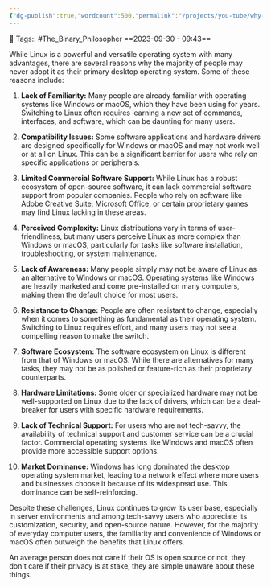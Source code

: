 ```yaml
---
{"dg-publish":true,"wordcount":500,"permalink":"/projects/you-tube/why-majority-of-the-people-will-never-adopt-linux/","dgPassFrontmatter":true,"noteIcon":"3","created":"2023-11-14T21:08:37.341+05:30","updated":"2024-01-13T12:31:50.395+05:30"}
---
```


🧶 Tags:: #The_Binary_Philosopher 
==2023-09-30 - 09:43==

While Linux is a powerful and versatile operating system with many advantages, there are several reasons why the majority of people may never adopt it as their primary desktop operating system. Some of these reasons include:

1. **Lack of Familiarity:** Many people are already familiar with operating systems like Windows or macOS, which they have been using for years. Switching to Linux often requires learning a new set of commands, interfaces, and software, which can be daunting for many users.

2. **Compatibility Issues:** Some software applications and hardware drivers are designed specifically for Windows or macOS and may not work well or at all on Linux. This can be a significant barrier for users who rely on specific applications or peripherals.

3. **Limited Commercial Software Support:** While Linux has a robust ecosystem of open-source software, it can lack commercial software support from popular companies. People who rely on software like Adobe Creative Suite, Microsoft Office, or certain proprietary games may find Linux lacking in these areas.

4. **Perceived Complexity:** Linux distributions vary in terms of user-friendliness, but many users perceive Linux as more complex than Windows or macOS, particularly for tasks like software installation, troubleshooting, or system maintenance.

5. **Lack of Awareness:** Many people simply may not be aware of Linux as an alternative to Windows or macOS. Operating systems like Windows are heavily marketed and come pre-installed on many computers, making them the default choice for most users.

6. **Resistance to Change:** People are often resistant to change, especially when it comes to something as fundamental as their operating system. Switching to Linux requires effort, and many users may not see a compelling reason to make the switch.

7. **Software Ecosystem:** The software ecosystem on Linux is different from that of Windows or macOS. While there are alternatives for many tasks, they may not be as polished or feature-rich as their proprietary counterparts.

8. **Hardware Limitations:** Some older or specialized hardware may not be well-supported on Linux due to the lack of drivers, which can be a deal-breaker for users with specific hardware requirements.

9. **Lack of Technical Support:** For users who are not tech-savvy, the availability of technical support and customer service can be a crucial factor. Commercial operating systems like Windows and macOS often provide more accessible support options.

10. **Market Dominance:** Windows has long dominated the desktop operating system market, leading to a network effect where more users and businesses choose it because of its widespread use. This dominance can be self-reinforcing.

Despite these challenges, Linux continues to grow its user base, especially in server environments and among tech-savvy users who appreciate its customization, security, and open-source nature. However, for the majority of everyday computer users, the familiarity and convenience of Windows or macOS often outweigh the benefits that Linux offers.

An average person does not care if their OS is open source or not, they don't care if their privacy is at stake, they are simple unaware about these things.
